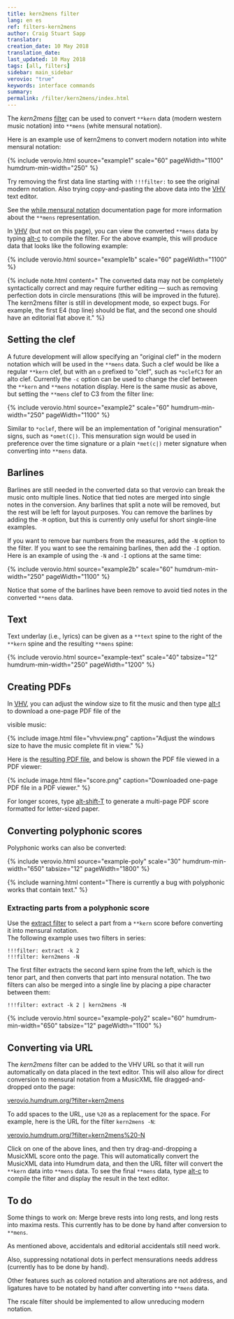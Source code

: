 ```yaml
---
title: kern2mens filter
lang: en es
ref: filters-kern2mens
author: Craig Stuart Sapp
translator: 
creation_date: 10 May 2018
translation_date: 
last_updated: 10 May 2018
tags: [all, filters]
sidebar: main_sidebar
verovio: "true"
keywords: interface commands
summary:
permalink: /filter/kern2mens/index.html
---
```


The _kern2mens_ [filter](/filter/) can be used to convert `**kern` data (modern western
music notation) into `**mens` (white mensural notation).

Here is an example use of kern2mens to convert modern notation into
white mensural notation:

{% include verovio.html
	source="example1"
	scale="60"
	pageWidth="1100"
	humdrum-min-width="250"
%}

<script type="application/x-humdrum" id="example1">
!!!filter: kern2mens
**kern
*I"Tenor
*clefC4
*k[b-]
*M2/1
*met(C|)
=1-
1F
[1A
=2
1A]
1F
=3
1B-
1G
=4
1G
[1A
=5
2A]
2G
1F
=6
0E
=7
1F
[1A
=8
1A]
1F
=9
1B-
1G
=10
1G
[1A
=11
2A]
4G
4F
1G
=12
0F
=17
1F
[1c
=18
1c]
1e-
=19
0d
=20
1c
1A
=21
1B-
1G
=22
0F
=23
1F
[1c
=26
1c]
1e-i
=27
0d
=28
1c
1A
=29
1B-
1G
=30
0F
==
*-
</script>


Try removing the first data line starting with `!!!filter:` to see the
original modern notation.  Also trying copy-and-pasting the above
data into the [VHV](http://verovio.humdrum.org/?k=e) text editor.

See the [while mensural notation](/humdrum/mens) documentation page for
more information about the `**mens` representation.


In [VHV](http://verovio.humdrum.org) (but not on this page), you can
view the converted `**mens` data by typing [alt-c](/commands/alt-c)
to compile the filter.  For the above example, this will produce data
that looks like the following example:

{% include verovio.html
	source="example1b"
	scale="60"
	pageWidth="1100"
%}

<script type="application/x-humdrum" id="example1b">
**mens
*I"Tenor
*clefC4
*k[b-]
*M2/1
*met(C|)
=1-
siF
SiA
.
siF
=3-
siB-
siG
=4-
siG
sp:A
.
MiG
siF
=6-
SiE
=7-
siF
SiA
.
siF
=9-
siB-
siG
=10-
siG
sp:A
.
miG
miF
siG
=12-
SiF
=17-
siF
Sic
.
sie-
=19-
Sid
=20-
sic
siA
=21-
siB-
siG
=22-
SiF
=23-
siF
Sic
.
sie-
=27-
Sid
=28-
sic
siA
=29-
siB-
siG
=30-
SiF
=||
*-
</script>



{% include note.html
	content=" The converted data may not be completely syntactically correct and may require further editing &mdash; such as removing perfection dots in circle mensurations (this will be improved in the future).  The kern2mens filter is still in development mode, so expect bugs.  For example, the first E4 (top line) should be flat, and the second one should have an editorial flat above it."
%}

## Setting the clef ##

A future development will allow specifying an "original clef" in
the modern notation which will be used in the `**mens` data.  Such a
clef would be like a regular `**kern` clef, but with an `o` prefixed
to "clef", such as `*oclefC3` for an alto clef.  Currently the `-c`
option can be used to change the clef between the `**kern` and `**mens`
notation display.  Here is the same music as above, but setting the
`**mens` clef to C3 from the filter line:


{% include verovio.html
	source="example2"
	scale="60"
	humdrum-min-width="250"
	pageWidth="1100"
%}

<script type="application/x-humdrum" id="example2">
!!!filter: kern2mens -c C3
**kern
*I"Tenor
*clefC4
*k[b-]
*M2/1
*met(C|)
=1-
1F
[1A
=2
1A]
1F
=3
1B-
1G
=4
1G
[1A
=5
2A]
2G
1F
=6
0E
=7
1F
[1A
=8
1A]
1F
=9
1B-
1G
=10
1G
[1A
=11
2A]
4G
4F
1G
=12
0F
=17
1F
[1c
=18
1c]
1e-
=19
0d
=20
1c
1A
=21
1B-
1G
=22
0F
=23
1F
[1c
=26
1c]
1e-i
=27
0d
=28
1c
1A
=29
1B-
1G
=30
0F
==
*-
</script>

Similar to `*oclef`, there will be an implementation of "original
mensuration" signs, such as `*omet(C|)`.  This mensuration sign would
be used in preference over the time signature or a plain `*met(c|)`
meter signature when converting into `**mens` data.

## Barlines ##

Barlines are still needed in the converted data so that verovio can break
the music onto multiple lines.  Notice that tied notes are merged into single
notes in the conversion.  Any barlines that split a note will be removed,
but the rest will be left for layout purposes.  You can remove the barlines
by adding the `-M` option, but this is currently only useful for short
single-line examples. 

If you want to remove bar numbers from the measures, add the `-N` option
to the filter. If you want to see the remaining barlines, then add the
`-I` option. Here is an example of using the `-N` and `-I` options at
the same time:

{% include verovio.html
	source="example2b"
	scale="60"
	humdrum-min-width="250"
	pageWidth="1100"
%}

<script type="application/x-humdrum" id="example2b">
!!!filter: kern2mens -c C3 -NI
**kern
*I"Tenor
*clefC4
*k[b-]
*M2/1
*met(C|)
=1-
1F
[1A
=2
1A]
1F
=3
1B-
1G
=4
1G
[1A
=5
2A]
2G
1F
=6
0E
=7
1F
[1A
=8
1A]
1F
=9
1B-
1G
=10
1G
[1A
=11
2A]
4G
4F
1G
=12
0F
=17
1F
[1c
=18
1c]
1e-
=19
0d
=20
1c
1A
=21
1B-
1G
=22
0F
=23
1F
[1c
=26
1c]
1e-i
=27
0d
=28
1c
1A
=29
1B-
1G
=30
0F
==
*-
</script>

Notice that some of the barlines have been remove to avoid tied notes
in the converted `**mens` data.

## Text ##

Text underlay (i.e., lyrics) can be given as a `**text` spine to the right
of the `**kern` spine and the resulting `**mens` spine:

{% include verovio.html
	source="example-text"
	scale="40"
	tabsize="12"
	humdrum-min-width="250"
	pageWidth="1200"
%}

<script type="application/x-humdrum" id="example-text">
!!!filter: kern2mens -cC1 -N
**kern	**text
*staff1	*staff1
*Ivox	*
*I"Superius	*
*I'S	*
*clefG2	*
*k[]	*
*M2/1	*
*met(C|)	*
=8	=8
0b	Dul-
=9	=9
0cc	-ces
=10	=10
1.cc	ex-
4b	.
4a	.
=11	=11
1a	-u-
[1cc	-vi-
=12	=12
2cc]	.
4b	.
4cc	.
2b	.
[2a	.
=13	=13
2a]	.
2cc	.
2b	.
4a	.
4g	.
=14	=14
2a	.
2g	.
1f	.
=15	=15
0e	-e
=16	=16
0r	.
=17	=17
1b	dum
1dd	.
=18	=18
0cc	fa-
=19	=19
0b	-ta
=20	=20
1e	de-
[1f	-us-
=21	=21
0f]	.
=22	=22
1e	-que
1g	si-
=23	=23
0f	-ne-
=24	=24
0e	-bant,
=25	=25
0g	ac-
=26	=26
1f	-ci-
2e	-pi-
2g	.
=27	=27
2f	-te
1e	hanc
2g	.
=28	=28
4f	a-
4e	.
4d	.
4c	.
1d	-ni-
=29	=29
1c	-mam,
1r	.
=30	=30
1cc	me-
1b	-que
=31	=31
1b	hi-
2a	-is
2g	.
=32	=32
2r	.
2a	ex
2g	sol-
2cc	.
=33	=33
2b	-vi-
1a	.
2g#i	.
=34	=34
1a	-te
1a	cu-
=35	=35
1.dd	.
2cc	.
=36	=36
2b	.
2a	.
2g	.
2f	.
=37	=37
2e	.
2d	.
2g	.
[2f	.
=38	=38
4f]	.
4e	.
1e	.
2d	.
=39	=39
0e	-ris.
=40	=40
[0a	Vi-
=41	=41
0a]	.
=42	=42
0g	-xi
=43	=43
=45	=45
0r	.
=46	=46
0dd	et,
=47	=47
1cc	que
2cc	de-
2cc	-de-
=48	=48
1b	-rat
1a	cur-
=49	=49
0dd	-sum
=50	=50
1r	.
1g	for-
=51	=51
0cc	-tu-
=52	=52
1b	.
[1a	-na,
=53	=53
1a]	.
1g	pe-
=54	=54
1.f#	-re-
4e	.
4f#i	.
=55	=55
1g	-gi,
1r	.
=56	=56
[0c#	et
=57	=57
0c#]	.
=58	=58
[0f	nunc
=59	=59
1f]	.
1d	.
=60	=60
1.g	ma-
4f	.
4e	.
=61	=61
1g	.
1f	.
=62	=62
2e	-gna
1e	me-
2d	.
=63	=63
1e	-i
1r	.
=64	=64
0r	.
=65	=65
[0b	sub
=66	=66
0b]	.
=67	=67
1.cc	ter-
4b	.
4a	.
=68	=68
0g#	-ras
=69	=69
1r	.
1cc	i-
=70	=70
2b	.
2a	.
1g	-bit
=71	=71
2a	i-
2cc	.
2b	.
2a	.
=72	=72
2g	-ma-
2.dd	.
4cc	.
4b	.
4a	.
=73	=73
2g	.
2cc	.
2b	.
2a	.
=74	=74
2g	.
2.a	.
4g#i	.
4g#i	.
4f#i	.
=75	=75
0al	-go.
==	==
*-	*-
</script>

## Creating PDFs ##

In [VHV](http://verovio.humdrum.org), you can adjust the window size
to fit the music and then type [alt-t](/commands/alt-t) to download a
one-page PDF file of the



visible music:


{% include image.html
	file="vhvview.png"
	caption="Adjust the windows size to have the music complete fit in view."
%}

Here is the [resulting PDF file](score.pdf), and below is shown the PDF
file viewed in a PDF viewer:

{% include image.html
	file="score.png"
	caption="Downloaded one-page PDF file in a PDF viewer."
%}


For longer scores, type [alt-shift-T](/commands/alt-t) to generate a
multi-page PDF score formatted for letter-sized paper.


## Converting polyphonic scores ##


Polyphonic works can also be converted:


{% include verovio.html
	source="example-poly"
	scale="30"
	humdrum-min-width="650"
	tabsize="12"
	pageWidth="1800"
%}

<script type="application/x-humdrum" id="example-poly">
!!!filter: kern2mens -N
**kern	**kern	**kern	**kern
*Ivox	*Ivox	*Ivox	*Ivox
*I"Bassus	*I"Tenor	*I"Altus	*I"Discantus
*I'B	*I'T	*I'A	*I'D
*staff4	*staff3	*staff2	*staff1
*clefF4	*clefC4	*clefC3	*clefC1
*k[]	*k[]	*k[]	*k[]
*M2/1	*M2/1	*M2/1	*M2/1
*met(C|)	*met(C|)	*met(C|)	*met(C|)
=1-	=1-	=1-	=1-
0r	0r	1r	1d
.	.	1G	2d
.	.	.	2d
=2	=2	=2	=2
0r	0r	2G	1g
.	.	2G	.
.	.	1c	2g
.	.	.	[2a
=3	=3	=3	=3
0r	0D	2d	4a]
.	.	.	4g
.	.	4c	4f
.	.	4B	4e
.	.	1A	2.f
.	.	.	4e
=4	=4	=4	=4
0GG	1D	2.G	1g
.	.	4A	.
.	1D	4B	2d
.	.	4c	.
.	.	2d	[2g
=5	=5	=5	=5
1GG	0G	2e	2g]
.	.	1c	4f
.	.	.	4e
1GG	.	.	1d
.	.	2B	.
=6	=6	=6	=6
0C	1r	1.c	1c
.	1G	.	1cc
.	.	4B	.
.	.	4A	.
=7	=7	=7	=7
1r	1B	2G	2.dd
.	.	1g	.
.	.	.	4cc
1C	1c	.	4b
.	.	.	4a
.	.	[2e	[2a
=8	=8	=8	=8
1E	1B	2e]	2a]
.	.	2e	2g
1F	1A	2.c	2a
.	.	.	[2cc
.	.	4d	.
=9	=9	=9	=9
1E	0r	4e	4cc]
.	.	4f	4b
.	.	1g	2g
1D	.	.	1a
.	.	2f#i	.
=10	=10	=10	=10
0r	1B	1g	1d
.	1c	2g	1r
.	.	[2e	.
=11	=11	=11	=11
1E	1B	2e]	1g
.	.	2e	.
1F	1A	2c	2a
.	.	[2d	2a
=12	=12	=12	=12
1E	1B	2d]	1g
.	.	2G	.
1D	1r	1A	1f
=13	=13	=13	=13
1E	1G	1G	2r
.	.	.	2g
1r	1A	[1c	2f
.	.	.	[2e
=14	=14	=14	=14
1C	1G	1c]	2e]
.	.	.	2g
1D	1r	2A	2f
.	.	2B	2d
=15	=15	=15	=15
1C	1E	1c	2g
.	.	.	4f
.	.	.	4e
1r	2F	2r	1d
.	2G	2d	.
=16	=16	=16	=16
1AA	1A	2e	1c
.	.	2c	.
2BB	2r	2d	2f
2C	2G	4c	[2e
.	.	4B	.
=17	=17	=17	=17
1D	1F	1A	2e]
.	.	.	1d
2r	1E	1G	.
2C	.	.	[2g
=18	=18	=18	=18
1BB	1D	2r	4g]
.	.	.	4f
.	.	1G	4e
.	.	.	4d
1AA	1r	.	1c
.	.	2F#i	.
=19	=19	=19	=19
1GG	1d	0G	1r
1r	2d	.	1dd
.	2d	.	.
=20	=20	=20	=20
1G	1B	2r	2dd
.	.	1d	2dd
2G	1G	.	1b
2G	.	[2B	.
=21	=21	=21	=21
1E	1r	2B]	2g
.	.	1e	2.cc
1C	[1c	.	.
.	.	.	4b
.	.	[2e	4a
.	.	.	4g
=22	=22	=22	=22
1r	2c]	2e]	2a
.	2B	2d	2g
[1F	2A	[1c	2a
.	2G	.	[2cc
=23	=23	=23	=23
2F]	0A	1c]	4cc]
.	.	.	4b
2E	.	.	4a
.	.	.	4g
2D	.	2d	2f
2C	.	2e	2g
=24	=24	=24	=24
0D	2D	0d	2f
.	2B	.	1g
.	1A	.	.
.	.	.	2f#i
=25	=25	=25	=25
0GGl	0Gl	0dl	0gl
==	==	==	==
*-	*-	*-	*-
</script>

{% include warning.html
	content="There is currently a bug with polyphonic works that contain text."
%}


### Extracting parts from a polyphonic score ###

Use the [extract filter](/filter/extract) to select a part from 
a `**kern` score before converting it into mensural notation.  
The following example uses two filters in series:

```
!!!filter: extract -k 2
!!!filter: kern2mens -N
```

The first filter extracts the second kern spine from the left, which
is the tenor part, and then converts that part into mensural
notation.  The two filters can also be merged into a single line
by placing a pipe character between them:

```
!!!filter: extract -k 2 | kern2mens -N
```


{% include verovio.html
	source="example-poly2"
	scale="60"
	humdrum-min-width="650"
	tabsize="12"
	pageWidth="1100"
%}

<script type="application/x-humdrum" id="example-poly2">
!!!filter: extract -k 2
!!!filter: kern2mens -N
**kern	**kern	**kern	**kern
*Ivox	*Ivox	*Ivox	*Ivox
*I"Bassus	*I"Tenor	*I"Altus	*I"Discantus
*I'B	*I'T	*I'A	*I'D
*staff4	*staff3	*staff2	*staff1
*clefF4	*clefC4	*clefC3	*clefC1
*k[]	*k[]	*k[]	*k[]
*M2/1	*M2/1	*M2/1	*M2/1
*met(C|)	*met(C|)	*met(C|)	*met(C|)
=1-	=1-	=1-	=1-
0r	0r	1r	1d
.	.	1G	2d
.	.	.	2d
=2	=2	=2	=2
0r	0r	2G	1g
.	.	2G	.
.	.	1c	2g
.	.	.	[2a
=3	=3	=3	=3
0r	0D	2d	4a]
.	.	.	4g
.	.	4c	4f
.	.	4B	4e
.	.	1A	2.f
.	.	.	4e
=4	=4	=4	=4
0GG	1D	2.G	1g
.	.	4A	.
.	1D	4B	2d
.	.	4c	.
.	.	2d	[2g
=5	=5	=5	=5
1GG	0G	2e	2g]
.	.	1c	4f
.	.	.	4e
1GG	.	.	1d
.	.	2B	.
=6	=6	=6	=6
0C	1r	1.c	1c
.	1G	.	1cc
.	.	4B	.
.	.	4A	.
=7	=7	=7	=7
1r	1B	2G	2.dd
.	.	1g	.
.	.	.	4cc
1C	1c	.	4b
.	.	.	4a
.	.	[2e	[2a
=8	=8	=8	=8
1E	1B	2e]	2a]
.	.	2e	2g
1F	1A	2.c	2a
.	.	.	[2cc
.	.	4d	.
=9	=9	=9	=9
1E	0r	4e	4cc]
.	.	4f	4b
.	.	1g	2g
1D	.	.	1a
.	.	2f#i	.
=10	=10	=10	=10
0r	1B	1g	1d
.	1c	2g	1r
.	.	[2e	.
=11	=11	=11	=11
1E	1B	2e]	1g
.	.	2e	.
1F	1A	2c	2a
.	.	[2d	2a
=12	=12	=12	=12
1E	1B	2d]	1g
.	.	2G	.
1D	1r	1A	1f
=13	=13	=13	=13
1E	1G	1G	2r
.	.	.	2g
1r	1A	[1c	2f
.	.	.	[2e
=14	=14	=14	=14
1C	1G	1c]	2e]
.	.	.	2g
1D	1r	2A	2f
.	.	2B	2d
=15	=15	=15	=15
1C	1E	1c	2g
.	.	.	4f
.	.	.	4e
1r	2F	2r	1d
.	2G	2d	.
=16	=16	=16	=16
1AA	1A	2e	1c
.	.	2c	.
2BB	2r	2d	2f
2C	2G	4c	[2e
.	.	4B	.
=17	=17	=17	=17
1D	1F	1A	2e]
.	.	.	1d
2r	1E	1G	.
2C	.	.	[2g
=18	=18	=18	=18
1BB	1D	2r	4g]
.	.	.	4f
.	.	1G	4e
.	.	.	4d
1AA	1r	.	1c
.	.	2F#i	.
=19	=19	=19	=19
1GG	1d	0G	1r
1r	2d	.	1dd
.	2d	.	.
=20	=20	=20	=20
1G	1B	2r	2dd
.	.	1d	2dd
2G	1G	.	1b
2G	.	[2B	.
=21	=21	=21	=21
1E	1r	2B]	2g
.	.	1e	2.cc
1C	[1c	.	.
.	.	.	4b
.	.	[2e	4a
.	.	.	4g
=22	=22	=22	=22
1r	2c]	2e]	2a
.	2B	2d	2g
[1F	2A	[1c	2a
.	2G	.	[2cc
=23	=23	=23	=23
2F]	0A	1c]	4cc]
.	.	.	4b
2E	.	.	4a
.	.	.	4g
2D	.	2d	2f
2C	.	2e	2g
=24	=24	=24	=24
0D	2D	0d	2f
.	2B	.	1g
.	1A	.	.
.	.	.	2f#i
=25	=25	=25	=25
0GGl	0Gl	0dl	0gl
==	==	==	==
*-	*-	*-	*-
</script>




## Converting via URL ##

The _kern2mens_ filter can be added to the VHV URL so that it will run 
automatically on data placed in the text editor.  This will also allow for
direct conversion to mensural notation from a MusicXML file 
dragged-and-dropped onto the page:

[verovio.humdrum.org/?filter=kern2mens](http://verovio.humdrum.org/?filter=kern2mens&k=e)

To add spaces to the URL, use `%20` as a replacement for the space.  For example, here is the URL for the filter `kern2mens -N`:

[verovio.humdrum.org/?filter=kern2mens%20-N](http://verovio.humdrum.org/?filter=kern2mens%20-N&k=e)


Click on one of the above lines, and then try drag-and-dropping a
MusicXML score onto the page.  This will automatically convert the
MusicXML data into Humdrum data, and then the URL filter will convert the
`**kern` data into `**mens` data.  To see the final `**mens` data, type
[alt-c](/commands/alt-c) to compile the filter and display the result
in the text editor.


## To do ##

Some things to work on: Merge breve rests into long rests, and long
rests into maxima rests.  This currently has to be done by hand after
conversion to `**mens`.  

As mentioned above, accidentals and
editorial accidentals still need work.  

Also, suppressing notational
dots in perfect mensurations needs address (currently has to be done
by hand).  

Other features such as colored notation and alterations
are not address, and ligatures have to be notated by hand after
converting into `**mens` data.

The rscale filter should be implemented to allow unreducing modern
notation.





